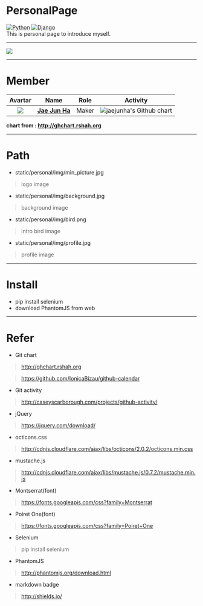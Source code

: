 # PersonalPage
[![Python](https://img.shields.io/badge/Python-v2.7-blue.svg)]() [![Django](https://img.shields.io/badge/Django-v1.11.5-blue.svg)]()<br>
This is personal page to introduce myself.


---
<img src="https://github.com/jaejunha/PersonalPage/blob/master/screenshot/20180104.png?raw=true">

---
# Member
| Avartar | Name | Role | Activity |
 |:--------:|:--------:|:--------:|:--------:|
 | <img src="https://avatars1.githubusercontent.com/u/7951335?v=4&s=100"> | <a href = "https://github.com/jaejunha"> **Jae Jun Ha** </a> | Maker | <img src="http://ghchart.rshah.org/jaejunha" alt="jaejunha's Github chart" /> |
 
 **chart from : http://ghchart.rshah.org**
 
---
# Path
- static/personal/img/min_picture.jpg
>logo image
- static/personal/img/background.jpg
>background image
- static/personal/img/bird.png
>intro bird image
- static/personal/img/profile.jpg
>profile image
---
# Install
- pip install selenium
- download PhantomJS from web
---
# Refer
- Git chart
>http://ghchart.rshah.org

>https://github.com/IonicaBizau/github-calendar
- Git activity
>http://caseyscarborough.com/projects/github-activity/
- jQuery
>https://jquery.com/download/
- octicons.css
>http://cdnjs.cloudflare.com/ajax/libs/octicons/2.0.2/octicons.min.css
- mustache.js
>http://cdnjs.cloudflare.com/ajax/libs/mustache.js/0.7.2/mustache.min.js
- Montserrat(font)
>https://fonts.googleapis.com/css?family=Montserrat
- Poiret One(font)
>https://fonts.googleapis.com/css?family=Poiret+One
- Selenium
>pip install selenium
- PhantomJS
>http://phantomjs.org/download.html
- markdown badge
>http://shields.io/
